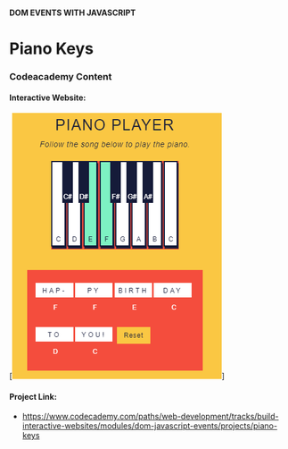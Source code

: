 #### DOM EVENTS WITH JAVASCRIPT

# Piano Keys

### Codeacademy Content

#### Interactive Website:
[![pianokeys](pianokeys.png)]

#### Project Link:
- https://www.codecademy.com/paths/web-development/tracks/build-interactive-websites/modules/dom-javascript-events/projects/piano-keys
